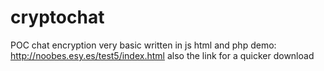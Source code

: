 # cryptochat
POC chat encryption very basic written in js html and php
demo: http://noobes.esy.es/test5/index.html also the link for a quicker download 
